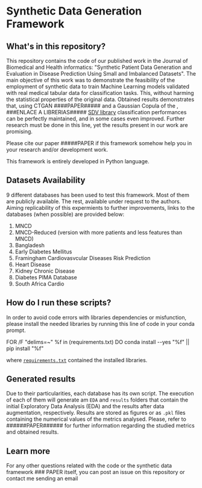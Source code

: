 # Synthetic Data Generation Framework

## What's in this repository?

This repository contains the code of our published work in the Journal of Biomedical and Health informatics: "Synthetic Patient Data Generation and 
Evaluation in Disease Prediction Using Small and Imbalanced Datasets". The main objective of this work was to demonstrate the feasibility of the employment of synthetic data to train Machine Learning models validated with real medical tabular data for classification tasks. This, without harming the statistical properties of the original data.
Obtained results demonstrates that, using CTGAN ####PAPER##### and  a Gaussian Copula of the , ###ENLACE A LIBRERIAS##### [SDV library](https://sdv.dev/SDV/) classification performances can be perfectly maintained, and in some cases even improved. Further research must be done in this line, yet the results present in our work are promising. 

Please cite our paper #####PAPER if this framework somehow help you in your research and/or development work.

This framework is entirely developed in Python language. 

## Datasets Availability 

9 different databases has been used to test this framework. Most of them are publicly available. The rest, available under request to the authors. Aiming replicability of this expermients to further improvements, links to the databases (when possible) are provided below: 
1) MNCD
2) MNCD-Reduced (version with more patients and less features than MNCD)
3) Bangladesh 
4) Early Diabetes Mellitus 
5) Framingham Cardiovasvcular Diseases Risk Prediction
6) Heart Disease
7) Kidney Chronic Disease
8) Diabetes PIMA Database
9) South Africa Cardio

## How do I run these scripts?

In order to avoid code errors with libraries dependencies or misfunction, please install the needed libraries by running this line of code
in your conda prompt. 

  FOR /F "delims=~" %f in (requirements.txt) DO conda install --yes "%f" || pip install "%f"
 
 where [`requirements.txt`](requirements.txt) contained the installed libraries. 


## Generated results

Due to their particularities, each database has its own script. The execution of each of them will generate am `EDA` and `results` folders that contain the initial Exploratory Data Analysis (EDA) and the results after data augmentation, respectively. Results are stored as figures or as `.pkl` files containing the numerical values of the metrics analysed. Please, refer to ######PAPER###### for further information regarding the studied metrics and obtained results. 

## Learn more 

For any other questions related with the code or the synthetic data framework ### PAPER itself, you can post an issue on this repository or contact me sending an email


